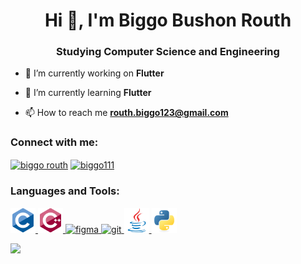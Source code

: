 <h1 align="center">Hi 👋, I'm Biggo Bushon Routh</h1>
<h3 align="center">Studying Computer Science and Engineering</h3>

- 🔭 I’m currently working on **Flutter**

- 🌱 I’m currently learning **Flutter**

- 📫 How to reach me **routh.biggo123@gmail.com**

<h3 align="left">Connect with me:</h3>
<p align="left">
<a href="https://fb.com/biggo routh" target="blank"><img align="center" src="https://raw.githubusercontent.com/rahuldkjain/github-profile-readme-generator/master/src/images/icons/Social/facebook.svg" alt="biggo routh" height="30" width="40" /></a>
<a href="https://codeforces.com/profile/biggo111" target="blank"><img align="center" src="https://cdn.jsdelivr.net/npm/simple-icons@3.0.1/icons/codeforces.svg" alt="biggo111" height="30" width="40" /></a>
</p>
<h3 align="left">Languages and Tools:</h3>
<p align="left"> <a href="https://www.cprogramming.com/" target="_blank"> <img src="https://raw.githubusercontent.com/devicons/devicon/master/icons/c/c-original.svg" alt="c" width="40" height="40"/> </a> <a href="https://www.w3schools.com/cpp/" target="_blank"> <img src="https://raw.githubusercontent.com/devicons/devicon/master/icons/cplusplus/cplusplus-original.svg" alt="cplusplus" width="40" height="40"/> </a> <a href="https://www.figma.com/" target="_blank"> <img src="https://www.vectorlogo.zone/logos/figma/figma-icon.svg" alt="figma" width="40" height="40"/> </a> <a href="https://git-scm.com/" target="_blank"> <img src="https://www.vectorlogo.zone/logos/git-scm/git-scm-icon.svg" alt="git" width="40" height="40"/> </a> <a href="https://www.java.com" target="_blank"> <img src="https://raw.githubusercontent.com/devicons/devicon/master/icons/java/java-original.svg" alt="java" width="40" height="40"/> </a> <a href="https://www.python.org" target="_blank"> <img src="https://raw.githubusercontent.com/devicons/devicon/master/icons/python/python-original.svg" alt="python" width="40" height="40"/> </a> </p>
<img src="https://github-readme-stats.vercel.app/api?username=Biggo111&show_icons=true&theme=radical" />
